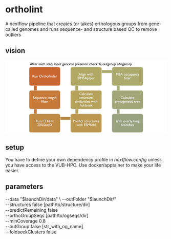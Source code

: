 # ortholint
A nextflow pipeline that creates (or takes) orthologous groups from gene-called genomes and runs sequence- and structure based QC to remove outliers

## vision

![Vision of future ortholint workflow!](ortholint_vision.png "Vision of future ortholint workflow")

## setup
You have to define your own dependency profile in *nextflow.config* unless you have access to the VUB-HPC. Use docker/apptainer to make your life easier. 

## parameters
--data "$launchDir/data" \
--outFolder "$launchDir/" \
--structures false [path/to/structure/dir] \
--predictRemaining false \
--orthoGroupSeqs  [path/to/ogseqs/dir] \
--minCoverage 0.8 \
--outGroup  false [str_with_og_name] \
--foldseekClusters false 

